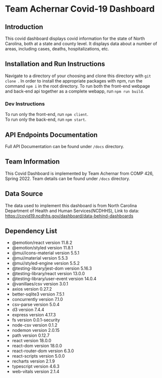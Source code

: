 # Team Achernar Covid-19 Dashboard

## Introduction
This covid dashboard displays covid information for the state of North Carolina, both at a state and county level. It displays data about a number of areas, including cases, deaths, hospitalizations, etc.

## Installation and Run Instructions
Navigate to a directory of your choosing and clone this directory with `git clone `.
In order to install the appropriate packages with npm, run the command `npm i` in the root directory.
To run both the front-end webpage and back-end api together as a complete webapp, run `npm run build`.

### Dev Instructions
To run only the front-end, run `npm client`.\
To run only the back-end, run `npm start`.

## API Endpoints Documentation
Full API Documentation can be found under `/docs` directory. 

## Team Information
This Covid Dashboard is implemented by Team Achernar from COMP 426, Spring 2022. Team details can be found under `/docs` directory.

## Data Source
The data used to implement this dashboard is from North Carolina Department of Health and Human Services(NCDHHS), Link to data: https://covid19.ncdhhs.gov/dashboard/data-behind-dashboards

## Dependency List

- @emotion/react version 11.8.2
- @emotion/styled version 11.8.1
- @mui/icons-material version 5.5.1
- @mui/material version 5.5.3
- @mui/styled-engine version 5.5.2
- @testing-library/jest-dom version 5.16.3
- @testing-library/react version 13.0.0
- @testing-library/user-event version 14.0.4
- @vanillaes/csv version 3.0.1
- axios version 0.27.2
- better-sqlite3 version 7.5.1
- concurrently version 7.1.0
- csv-parse version 5.0.4
- d3 version 7.4.4
- express version 4.17.3
- fs version 0.0.1-security
- node-csv version 0.1.2
- nodemon version 2.0.15
- path version 0.12.7
- react version 18.0.0
- react-dom version 18.0.0
- react-router-dom version 6.3.0
- react-scripts version 5.0.0
- recharts version 2.1.9
- typescript version 4.6.3
- web-vitals version 2.1.4
